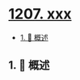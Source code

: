 # [1207. xxx](https://github.com/Tdahuyou/TNotes.leetcode/tree/main/notes/1207.%20xxx)

<!-- region:toc -->

- [1. 📝 概述](#1--概述)

<!-- endregion:toc -->

## 1. 📝 概述
